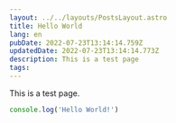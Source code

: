 ```yaml
---
layout: ../../layouts/PostsLayout.astro
title: Hello World
lang: en
pubDate: 2022-07-23T13:14:14.759Z
updatedDate: 2022-07-23T13:14:14.773Z
description: This is a test page
tags:
---
```


This is a test page.

```javascript
console.log('Hello World!')
```
